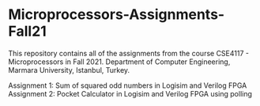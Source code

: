 # Microprocessors-Assignments-Fall21
This repository contains all of the assignments from the course CSE4117 - Microprocessors in Fall 2021. Department of Computer Engineering, Marmara University, Istanbul, Turkey.

Assignment 1: Sum of squared odd numbers in Logisim and Verilog FPGA  
Assignment 2: Pocket Calculator in Logisim and Verilog FPGA using polling
